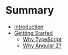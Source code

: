 # Summary

* [Introduction](README.md)
* [Gettting Started](docs/getting-started.md)
   * [Why TypeScript](docs/getting-started.md)
   * [Why Angular 2?](why_angular_2.md)


